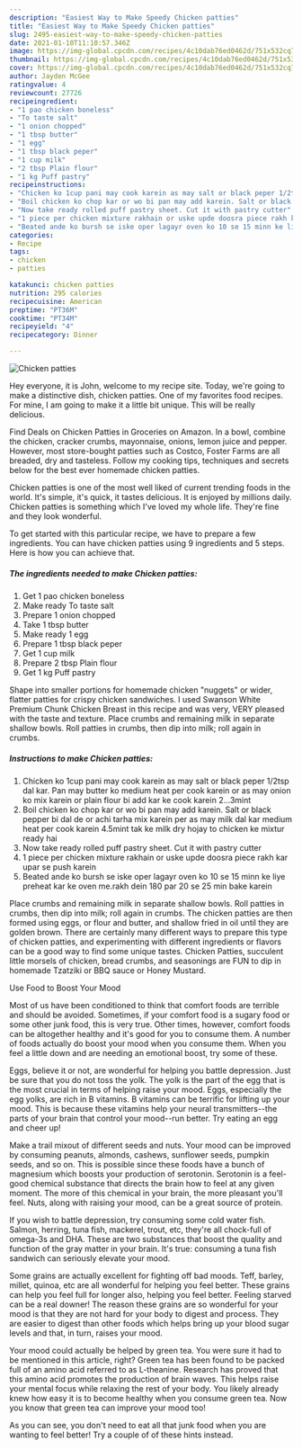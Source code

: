 ```yaml
---
description: "Easiest Way to Make Speedy Chicken patties"
title: "Easiest Way to Make Speedy Chicken patties"
slug: 2495-easiest-way-to-make-speedy-chicken-patties
date: 2021-01-10T11:10:57.346Z
image: https://img-global.cpcdn.com/recipes/4c10dab76ed0462d/751x532cq70/chicken-patties-recipe-main-photo.jpg
thumbnail: https://img-global.cpcdn.com/recipes/4c10dab76ed0462d/751x532cq70/chicken-patties-recipe-main-photo.jpg
cover: https://img-global.cpcdn.com/recipes/4c10dab76ed0462d/751x532cq70/chicken-patties-recipe-main-photo.jpg
author: Jayden McGee
ratingvalue: 4
reviewcount: 27726
recipeingredient:
- "1 pao chicken boneless"
- "To taste salt"
- "1 onion chopped"
- "1 tbsp butter"
- "1 egg"
- "1 tbsp black peper"
- "1 cup milk"
- "2 tbsp Plain flour"
- "1 kg Puff pastry"
recipeinstructions:
- "Chicken ko 1cup pani may cook karein as may salt or black peper 1/2tsp dal kar. Pan may butter ko medium heat per cook karein or as may onion ko mix karein or plain flour bi add kar ke cook karein 2...3mint"
- "Boil chicken ko chop kar or wo bi pan may add karein. Salt or black pepper bi dal de or achi tarha mix karein per as may milk dal kar medium heat per cook karein 4.5mint tak ke milk dry hojay to chicken ke mixtur ready hai"
- "Now take ready rolled puff pastry sheet. Cut it with pastry cutter"
- "1 piece per chicken mixture rakhain or uske upde doosra piece rakh kar upar se push karein"
- "Beated ande ko bursh se iske oper lagayr oven ko 10 se 15 minn ke liye preheat kar ke oven me.rakh dein 180 par 20 se 25 min bake karein"
categories:
- Recipe
tags:
- chicken
- patties

katakunci: chicken patties 
nutrition: 295 calories
recipecuisine: American
preptime: "PT36M"
cooktime: "PT34M"
recipeyield: "4"
recipecategory: Dinner

---
```



![Chicken patties](https://img-global.cpcdn.com/recipes/4c10dab76ed0462d/751x532cq70/chicken-patties-recipe-main-photo.jpg)

Hey everyone, it is John, welcome to my recipe site. Today, we're going to make a distinctive dish, chicken patties. One of my favorites food recipes. For mine, I am going to make it a little bit unique. This will be really delicious.

Find Deals on Chicken Patties in Groceries on Amazon. In a bowl, combine the chicken, cracker crumbs, mayonnaise, onions, lemon juice and pepper. However, most store-bought patties such as Costco, Foster Farms are all breaded, dry and tasteless. Follow my cooking tips, techniques and secrets below for the best ever homemade chicken patties.

Chicken patties is one of the most well liked of current trending foods in the world. It's simple, it's quick, it tastes delicious. It is enjoyed by millions daily. Chicken patties is something which I've loved my whole life. They're fine and they look wonderful.


To get started with this particular recipe, we have to prepare a few ingredients. You can have chicken patties using 9 ingredients and 5 steps. Here is how you can achieve that.

<!--inarticleads1-->

##### The ingredients needed to make Chicken patties:

1. Get 1 pao chicken boneless
1. Make ready To taste salt
1. Prepare 1 onion chopped
1. Take 1 tbsp butter
1. Make ready 1 egg
1. Prepare 1 tbsp black peper
1. Get 1 cup milk
1. Prepare 2 tbsp Plain flour
1. Get 1 kg Puff pastry


Shape into smaller portions for homemade chicken &#34;nuggets&#34; or wider, flatter patties for crispy chicken sandwiches. I used Swanson White Premium Chunk Chicken Breast in this recipe and was very, VERY pleased with the taste and texture. Place crumbs and remaining milk in separate shallow bowls. Roll patties in crumbs, then dip into milk; roll again in crumbs. 

<!--inarticleads2-->

##### Instructions to make Chicken patties:

1. Chicken ko 1cup pani may cook karein as may salt or black peper 1/2tsp dal kar. Pan may butter ko medium heat per cook karein or as may onion ko mix karein or plain flour bi add kar ke cook karein 2...3mint
1. Boil chicken ko chop kar or wo bi pan may add karein. Salt or black pepper bi dal de or achi tarha mix karein per as may milk dal kar medium heat per cook karein 4.5mint tak ke milk dry hojay to chicken ke mixtur ready hai
1. Now take ready rolled puff pastry sheet. Cut it with pastry cutter
1. 1 piece per chicken mixture rakhain or uske upde doosra piece rakh kar upar se push karein
1. Beated ande ko bursh se iske oper lagayr oven ko 10 se 15 minn ke liye preheat kar ke oven me.rakh dein 180 par 20 se 25 min bake karein


Place crumbs and remaining milk in separate shallow bowls. Roll patties in crumbs, then dip into milk; roll again in crumbs. The chicken patties are then formed using eggs, or flour and butter, and shallow fried in oil until they are golden brown. There are certainly many different ways to prepare this type of chicken patties, and experimenting with different ingredients or flavors can be a good way to find some unique tastes. Chicken Patties, succulent little morsels of chicken, bread crumbs, and seasonings are FUN to dip in homemade Tzatziki or BBQ sauce or Honey Mustard. 

Use Food to Boost Your Mood


Most of us have been conditioned to think that comfort foods are terrible and should be avoided. Sometimes, if your comfort food is a sugary food or some other junk food, this is very true. Other times, however, comfort foods can be altogether healthy and it's good for you to consume them. A number of foods actually do boost your mood when you consume them. When you feel a little down and are needing an emotional boost, try some of these.

Eggs, believe it or not, are wonderful for helping you battle depression. Just be sure that you do not toss the yolk. The yolk is the part of the egg that is the most crucial in terms of helping raise your mood. Eggs, especially the egg yolks, are rich in B vitamins. B vitamins can be terrific for lifting up your mood. This is because these vitamins help your neural transmitters--the parts of your brain that control your mood--run better. Try eating an egg and cheer up!

Make a trail mixout of different seeds and nuts. Your mood can be improved by consuming peanuts, almonds, cashews, sunflower seeds, pumpkin seeds, and so on. This is possible since these foods have a bunch of magnesium which boosts your production of serotonin. Serotonin is a feel-good chemical substance that directs the brain how to feel at any given moment. The more of this chemical in your brain, the more pleasant you'll feel. Nuts, along with raising your mood, can be a great source of protein.

If you wish to battle depression, try consuming some cold water fish. Salmon, herring, tuna fish, mackerel, trout, etc, they're all chock-full of omega-3s and DHA. These are two substances that boost the quality and function of the gray matter in your brain. It's true: consuming a tuna fish sandwich can seriously elevate your mood. 

Some grains are actually excellent for fighting off bad moods. Teff, barley, millet, quinoa, etc are all wonderful for helping you feel better. These grains can help you feel full for longer also, helping you feel better. Feeling starved can be a real downer! The reason these grains are so wonderful for your mood is that they are not hard for your body to digest and process. They are easier to digest than other foods which helps bring up your blood sugar levels and that, in turn, raises your mood.

Your mood could actually be helped by green tea. You were sure it had to be mentioned in this article, right? Green tea has been found to be packed full of an amino acid referred to as L-theanine. Research has proved that this amino acid promotes the production of brain waves. This helps raise your mental focus while relaxing the rest of your body. You likely already knew how easy it is to become healthy when you consume green tea. Now you know that green tea can improve your mood too!

As you can see, you don't need to eat all that junk food when you are wanting to feel better! Try  a  couple of  of  these  hints  instead.

